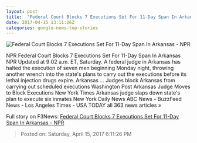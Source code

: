 ```yaml
---
layout: post
title:  "Federal Court Blocks 7 Executions Set For 11-Day Span In Arkansas - NPR"
date: 2017-04-15 13:11:26Z
categories: google-news-top-stories
---
```


![Federal Court Blocks 7 Executions Set For 11-Day Span In Arkansas - NPR](https://media.npr.org/assets/img/2017/04/14/arkan_wide-4f3dbb48ae89e6b44a7f8d5717c17be8bff9b17e.jpg?s=1400)

NPR Federal Court Blocks 7 Executions Set For 11-Day Span In Arkansas NPR Updated at 9:02 a.m. ET, Saturday. A federal judge in Arkansas has halted the execution of seven men beginning Monday night, throwing another wrench into the state's plans to carry out the executions before its lethal injection drugs expire. Arkansas ... Judges block Arkansas from carrying out scheduled executions Washington Post Arkansas Judge Moves to Block Executions New York Times Arkansas judge slaps down state's plan to execute six inmates New York Daily News ABC News - BuzzFeed News - Los Angeles Times - USA TODAY all 363 news articles »


Full story on F3News: [Federal Court Blocks 7 Executions Set For 11-Day Span In Arkansas - NPR](http://www.f3nws.com/n/4WEZxC)

> Posted on: Saturday, April 15, 2017 6:11:26 PM
